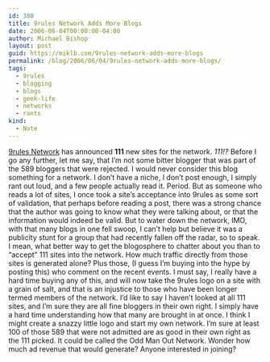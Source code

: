 ```yaml
---
id: 380
title: 9rules Network Adds More Blogs
date: 2006-06-04T00:00:00-04:00
author: Michael Bishop
layout: post
guid: https://miklb.com/9rules-network-adds-more-blogs
permalink: /blog/2006/06/04/9rules-network-adds-more-blogs/
tags:
  - 9rules
  - blogging
  - blogs
  - geek-life
  - networks
  - rants
kind:
  - Note
---
```

<p><a href="http://9rules.com/blog/2006/06/round-4-whats-next/">9rules Network</a> has announced <strong>111</strong> new sites for the network.  <em>111!?</em>  Before I go any further, let me say, that I’m not some bitter blogger that was part of the 589 bloggers that were rejected.  I would never consider this blog something for a network.  I don’t have a niche, I don’t post enough, I simply rant out loud, and a few people actually read it.  Period.
But as someone who reads a lot of sites, I once took a site’s acceptance into 9rules as some sort of validation, that perhaps before reading a post, there was a strong chance that the author was going to know what they were talking about, or that the information would indeed be valid.  But to water down the network, IMO, with that many blogs in one fell swoop, I can’t help but believe it was a publicity stunt for a group that had recently fallen off the radar, so to speak.<br />
I mean, what better way to get the blogosphere to chatter about you than to “accept” 111 sites into the network.  How much traffic directly from those sites is generated alone?  Plus those, (I guess I’m buying into the hype by posting this) who comment on the recent events.  I must say, I really have a hard time buying any of this, and will now take the 9rules logo on a site with a grain of salt, and that is an injustice to those who have been longer termed members of the network.
I’d like to say I haven’t looked at all 111 sites, and I’m sure they are all fine bloggers in their own right.  I simply have a hard time understanding how that many are brought in at once.
I think I might create a snazzy little logo and start my own network.  I’m sure at least 100 of those 589 that were not admitted are as good in their own right as the 111 picked.  It could be called the Odd Man Out Network.  Wonder how much ad revenue that would generate?  Anyone interested in joining?</p>